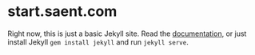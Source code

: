 # start.saent.com

Right now, this is just a basic Jekyll site. Read the [documentation](https://jekyllrb.com/), or just install Jekyll `gem install jekyll` and run `jekyll serve`.
